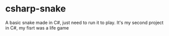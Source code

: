 # csharp-snake
A basic snake made in C#, just need to run it to play. It's my second project in C#, my fisrt was a life game
